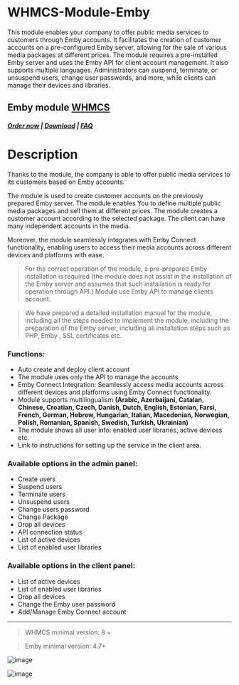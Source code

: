 # WHMCS-Module-Emby
This module enables your company to offer public media services to customers through Emby accounts. It facilitates the creation of customer accounts on a pre-configured Emby server, allowing for the sale of various media packages at different prices. The module requires a pre-installed Emby server and uses the Emby API for client account management. It also supports multiple languages. Administrators can suspend, terminate, or unsuspend users, change user passwords, and more, while clients can manage their devices and libraries.

## Emby module **[WHMCS](https://puqcloud.com/link.php?id=77)**

#####  [Order now](https://puqcloud.com/whmcs-module-emby.php) | [Download](https://download.puqcloud.com/WHMCS/servers/PUQ_WHMCS-Emby/) | [FAQ](https://faq.puqcloud.com/)

# Description

Thanks to the module, the company is able to offer public media services to its customers based on Emby accounts.

The module is used to create customer accounts on the previously prepared Emby server. The module enables You to define multiple public media packages and sell them at different prices. The module creates a customer account according to the selected package. The client can have many independent accounts in the media.

Moreover, the module seamlessly integrates with Emby Connect functionality, enabling users to access their media accounts across different devices and platforms with ease.

>For the correct operation of the module, a pre-prepared Emby installation is required (the module does not assist in the installation of the Emby server and assumes that such installation is ready for operation through API.) Module use Emby API to manage clients account.

>We have prepared a detailed installation manual for the module, including all the steps needed to implement the module, including the preparation of the Emby server, including all installation steps such as PHP, Emby , SSL certificates etc.

### Functions:

- Auto create and deploy client account
- The module uses only the API to manage the accounts
- Emby Connect Integration: Seamlessly access media accounts across different devices and platforms using Emby Connect functionality.
- Module supports multilingualism **(Arabic, Azerbaijani, Catalan, Chinese, Croatian, Czech, Danish, Dutch, English, Estonian, Farsi, French, German, Hebrew, Hungarian, Italian, Macedonian, Norwegian, Polish, Romanian, Spanish, Swedish, Turkish, Ukrainian)**
- The module shows all user info: enabled user libraries, active devices etc.
- Link to instructions for setting up the service in the client area.

### Available options in the admin panel:

- Create users
- Suspend users
- Terminate users
- Unsuspend users
- Change users password
- Change Package
- Drop all devices
- API connection status
- List of active devices
- List of enabled user libraries

### Available options in the client panel:

- List of active devices
- List of enabled user libraries
- Drop all devices
- Change the Emby user password
- Add/Manage Emby Connect account

- - - - - -

>WHMCS minimal version: 8 +

>Emby minimal version: 4.7+

![image](https://github.com/PUQ-sp-z-o-o/WHMCS-Module-Emby/assets/81689153/320fedef-5a76-4aac-aa37-4401cd7ac10f)

![image](https://github.com/PUQ-sp-z-o-o/WHMCS-Module-Emby/assets/81689153/999d026b-4689-44f5-990f-d64a40ebc53b)
